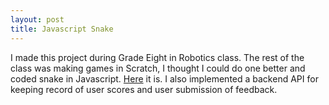 ```yaml
---
layout: post
title: Javascript Snake
---
```


I made this project during Grade Eight in Robotics class. The rest of the class was making games in Scratch, I thought I could do one better and coded snake in Javascript. [Here](https://crispy-snake.glitch.me/) it is. I also implemented a backend API for keeping record of user scores and user submission of feedback. 